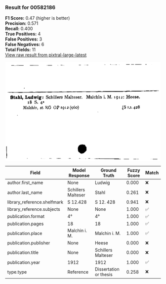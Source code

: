 ### Result for 00582186
**F1 Score:** 0.47 (higher is better)<br>**Precision:** 0.571<br>**Recall:** 0.400<br>**True Positives:** 4<br>**False Positives:** 3<br>**False Negatives:** 6<br>**Total Fields:** 11<br>[View raw result from pixtral-large-latest](https://github.com/RISE-UNIBAS/humanities_data_benchmark/blob/main/results/2025-09-02/T0159/request_T0159_00582186.json)

<img src="https://github.com/RISE-UNIBAS/humanities_data_benchmark/blob/main/benchmarks/zettelkatalog/images/00582186.jpg?raw=true" alt="00582186" width="600px">

| Field | Model Response | Ground Truth | Fuzzy Score | Match |
|-------|----------------|--------------|-------------|-------|
| author.first_name | None | Ludwig | 0.000 | ❌ |
| author.last_name | Schillers Malteser | Stahl | 0.261 | ❌ |
| library_reference.shelfmark | S 12.428 | S 12. 428 | 0.941 | ❌ |
| library_reference.subjects | None | None | 1.000 | ✅ |
| publication.format | 4° | 4° | 1.000 | ✅ |
| publication.pages | 18 | 18 | 1.000 | ✅ |
| publication.place | Malchin i. M. | Malchin i. M. | 1.000 | ✅ |
| publication.publisher | None | Heese | 0.000 | ❌ |
| publication.title | None | Schillers Malteser | 0.000 | ❌ |
| publication.year | 1912 | 1912 | 1.000 | ✅ |
| type.type | Reference | Dissertation or thesis | 0.258 | ❌ |
